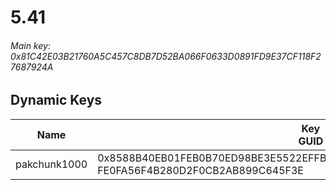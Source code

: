 # 5.41

###### Main key: 0x81C42E03B21760A5C457C8DB7D52BA066F0633D0891FD9E37CF118F27687924A

## Dynamic Keys

| Name         | Key<br/>GUID                                                            |
|--------------|-------------------------------------------------------------------------|
| pakchunk1000 | 0x8588B40EB01FEB0B70ED98BE3E5522EFFBC8948077A6C07311BE698862C45BAB<br/>FE0FA56F4B280D2F0CB2AB899C645F3E |